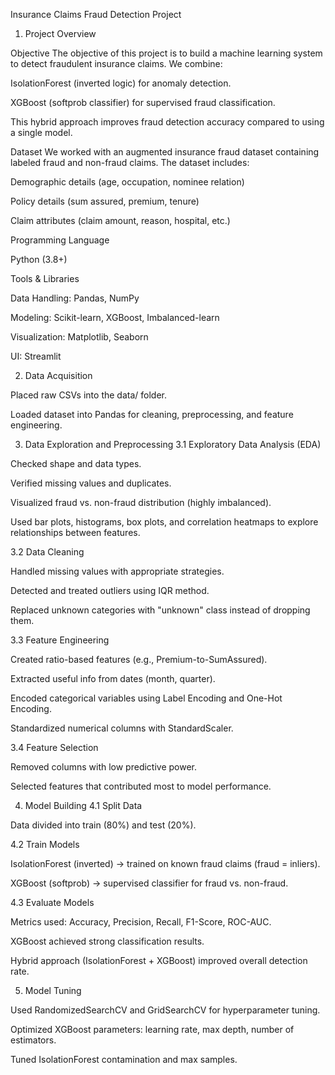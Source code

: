 Insurance Claims Fraud Detection Project
1. Project Overview

Objective
The objective of this project is to build a machine learning system to detect fraudulent insurance claims.
We combine:

IsolationForest (inverted logic) for anomaly detection.

XGBoost (softprob classifier) for supervised fraud classification.

This hybrid approach improves fraud detection accuracy compared to using a single model.

Dataset
We worked with an augmented insurance fraud dataset containing labeled fraud and non-fraud claims. The dataset includes:

Demographic details (age, occupation, nominee relation)

Policy details (sum assured, premium, tenure)

Claim attributes (claim amount, reason, hospital, etc.)

Programming Language

Python (3.8+)

Tools & Libraries

Data Handling: Pandas, NumPy

Modeling: Scikit-learn, XGBoost, Imbalanced-learn

Visualization: Matplotlib, Seaborn

UI: Streamlit

2. Data Acquisition

Placed raw CSVs into the data/ folder.

Loaded dataset into Pandas for cleaning, preprocessing, and feature engineering.

3. Data Exploration and Preprocessing
3.1 Exploratory Data Analysis (EDA)

Checked shape and data types.

Verified missing values and duplicates.

Visualized fraud vs. non-fraud distribution (highly imbalanced).

Used bar plots, histograms, box plots, and correlation heatmaps to explore relationships between features.

3.2 Data Cleaning

Handled missing values with appropriate strategies.

Detected and treated outliers using IQR method.

Replaced unknown categories with "unknown" class instead of dropping them.

3.3 Feature Engineering

Created ratio-based features (e.g., Premium-to-SumAssured).

Extracted useful info from dates (month, quarter).

Encoded categorical variables using Label Encoding and One-Hot Encoding.

Standardized numerical columns with StandardScaler.

3.4 Feature Selection

Removed columns with low predictive power.

Selected features that contributed most to model performance.

4. Model Building
4.1 Split Data

Data divided into train (80%) and test (20%).

4.2 Train Models

IsolationForest (inverted) → trained on known fraud claims (fraud = inliers).

XGBoost (softprob) → supervised classifier for fraud vs. non-fraud.

4.3 Evaluate Models

Metrics used: Accuracy, Precision, Recall, F1-Score, ROC-AUC.

XGBoost achieved strong classification results.

Hybrid approach (IsolationForest + XGBoost) improved overall detection rate.

5. Model Tuning

Used RandomizedSearchCV and GridSearchCV for hyperparameter tuning.

Optimized XGBoost parameters: learning rate, max depth, number of estimators.

Tuned IsolationForest contamination and max samples.
